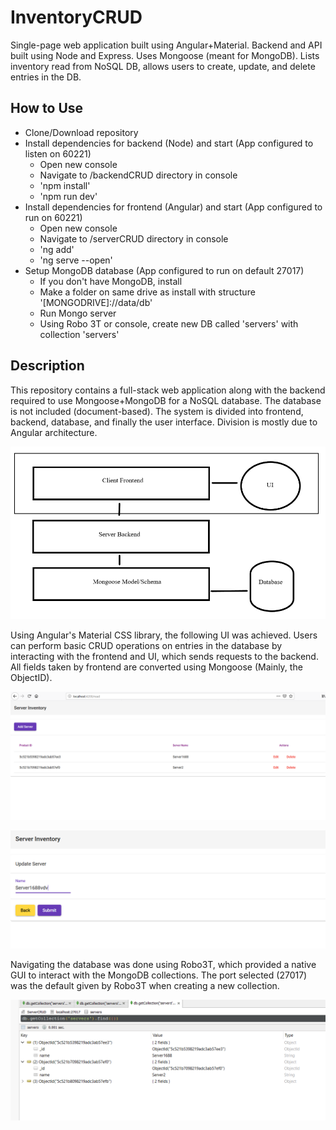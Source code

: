 # InventoryCRUD

  Single-page web application built using Angular+Material. Backend and API built using Node and Express. Uses Mongoose (meant for MongoDB). Lists inventory read from NoSQL DB, allows users to create, update, and delete entries in the DB.
  
## How to Use

* Clone/Download repository
* Install dependencies for backend (Node) and start (App configured to listen on 60221)
  * Open new console
  * Navigate to /backendCRUD directory in console
  * 'npm install'
  * 'npm run dev'
* Install dependencies for frontend (Angular) and start (App configured to run on 60221)
  * Open new console
  * Navigate to /serverCRUD directory in console
  * 'ng add'
  * 'ng serve --open'
* Setup MongoDB database (App configured to run on default 27017)
  * If you don't have MongoDB, install
  * Make a folder on same drive as install with structure '[MONGODRIVE]://data/db'
  * Run Mongo server
  * Using Robo 3T or console, create new DB called 'servers' with collection 'servers'

## Description

  This repository contains a full-stack web application along with the backend required to use Mongoose+MongoDB for a NoSQL database. The database is not included (document-based). The system is divided into frontend, backend, database, and finally the user interface. Division is mostly due to Angular architecture.

![diagramOrg](AppOrg.PNG)

  Using Angular's Material CSS library, the following UI was achieved. Users can perform basic CRUD operations on entries in the database by interacting with the frontend and UI, which sends requests to the backend. All fields taken by frontend are converted using Mongoose (Mainly, the ObjectID).

![UI](AppUI.PNG)


![Update](AppUpdate.PNG)

  Navigating the database was done using Robo3T, which provided a native GUI to interact with the MongoDB collections. The port selected (27017) was the default given by Robo3T when creating a new collection.

![DB](dbOrg.PNG)
